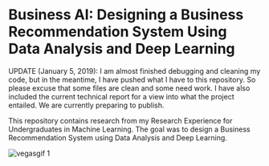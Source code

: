 # Business AI: Designing a Business Recommendation System Using Data Analysis and Deep Learning

UPDATE (January 5, 2019): I am almost finished debugging and cleaning my code, but in the meantime, I have pushed what I have to this repository. So please excuse that some files are clean and some need work. I have also included the current technical report for a view into what the project entailed. We are currently preparing to publish.

This repository contains research from my Research Experience for Undergraduates in Machine Learning. The goal was to design a Business Recommendation System using Data Analysis and Deep Learning. 

![vegasgif 1](https://user-images.githubusercontent.com/22419878/50874401-e2eed780-1391-11e9-9a6b-4b696d4de588.gif)
